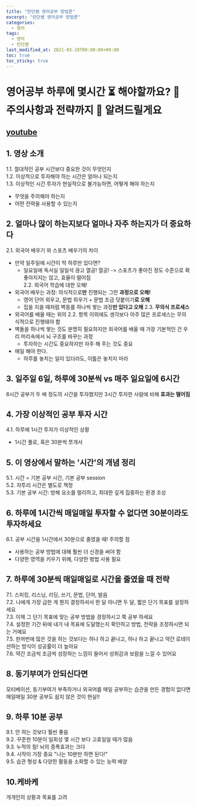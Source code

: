 ```yaml
---
title: "런던쌤 영어공부 방법론"
excerpt: "런던쌤 영어공부 방법론"
categories: 
  - 영어
tags: 
  - 영어
  - 런던쌤
last_modified_at: 2021-03-28T00:00:00+09:00
toc: true
toc_sticky: true
---
```


# 영어공부 하루에 몇시간 ⏳ 해야할까요? 📌 주의사항과 전략까지 📜 알려드릴게요
## [youtube](https://www.youtube.com/watch?v=XEP6Y7GUzXI)
## 1. 영상 소개
1.1. 절대적인 공부 시간보다 중요한 것이 무엇인지  
1.2. 이상적으로 투자해야 하는 시간은 얼마나 되는지  
1.3. 이상적인 시간 투자가 현실적으로 불가능하면, 어떻게 해야 하는지  
- 무엇을 주의해야 하는지
- 어떤 전략을 사용할 수 있는지
## 2. 얼마나 많이 하는지보다 얼마나 자주 하는지가 더 중요하다
2.1. 외국어 배우기 와 스포츠 배우기의 차이  
- 만약 일주일에 시간이 딱 하루만 있다면?
  - 일요일에 독서실 일일석 끊고 열공! 열공! -> 스포츠가 좋아진 정도 수준으로 확 좋아지지는 않고, 효율이 떨어짐  
2.2. 외국어 학습에 대한 오해!  
- 외국어 배우는 과정: 의식적으로**만** 진행되는 그런 **과정으로 오해!** 
  - 영어 단어 외우고, 문법 외우기 + 문법 조금 덧붙이기**로 오해**
  - 집을 지을 때처럼 벽동를 하나씩 쌓는 과정**만 있다고 오해**
2.3. **무의식 프로세스**  
- 외국어를 배울 때는 위의 2.2. 항목 이외에도 생각보다 아주 많은 프로세스는 무의식적으로 진행돼야 함
- 벽돌을 하나씩 쌓는 것도 분명히 필요하지만 외국어를 배울 때 가장 기본적인 건 우리 머리속에서 뇌 구조를 바꾸는 과정
  - 투자하는 시간도 중요하지만 자주 해 주는 것도 중요
- 매일 해야 한다.
  - 하루를 놓치는 일이 있더라도, 이틀은 놓치지 마라
## 3. 일주일 6일, 하루에 30분씩 vs 매주 일요일에 6시간
6시간 공부가 두 배 정도의 시간을 투자했지만 3시간 투자한 사람에 비해 **효과는 떨어짐**
## 4. 가장 이상적인 공부 투자 시간
4.1. 하루에 1시간 투자가 이상적인 상황  
- 1시간 풀로, 혹은 30분씩 쪼개서  
## 5. 이 영상에서 말하는 '시간'의 개념 정리
5.1. 시간 = 기본 공부 시간, 기본 공부 session  
5.2. 자투리 시간은 별도로 책정  
5.3. 기본 공부 시간: 방해 요소를 멀리하고, 최대한 깊게 집중하는 환경 조성  
## 6. 하루에 1시간씩 매일매일 투자할 수 없다면 30분이라도 투자하세요
6.1. 공부 시간을 1시간에서 30분으로 줄였을 때! 주의할 점  
- 사용하는 공부 방법에 대해 훨씬 더 신경을 써야 함 
- 다양한 영역을 키우기 위해, 다양한 벙법 사용 필요
## 7. 하루에 30분씩 매일매일로 시간을 줄였을 때 전략
7.1. 스피킹, 리스닝, 리딩, 쓰기, 문법, 단어, 발음  
7.2. 나에게 가장 급한 게 뭔지 결정하셔서 한 달 아니면 두 달, 짧은 단기 목표를 설정하세요  
7.3. 이제 그 단기 목표에 맞는 공부 방법을 경정하시고 쭉 공부 하세요  
7.4. 설정한 기간 뒤에 내가 내 목표에 도달했는지 확인하고 방법, 전략을 조정하시면 되는 거예요  
7.5. 한꺼번에 많은 것을 하는 것보다는 하나 하고 끝나고, 하나 하고 끝나고 약간 로테이션하는 방식이 성공률이 더 높아요  
7.6. 약간 조금씩 조금씩 성장하는 느낌이 들어서 성취감과 보람을 느낄 수 있어요  
## 8. 동기부여가 안되신다면
모티베이션, 동기부여가 부족하거나 외국어를 매일 공부하는 습관을 만든 경험이 없다면 매일매일 30분 공부도 쉽지 않은 것이 현실!!
## 9. 하루 10분 공부
9.1. 안 하는 것보다 훨씬 좋음  
9.2. 꾸준한 10분이 일회성 몇 시간 보다 고효일일 때가 많음  
9.3. 누적의 힘! 뇌의 증폭효과는 크다  
9.4. 시작이 가장 중요 "나는 10분만 하면 된다!"  
9.5. 습관 형성 & 다양한 활동을 소화할 수 있는 능력 배양  
## 10.케바케
개개인의 상황과 목표를 고려
